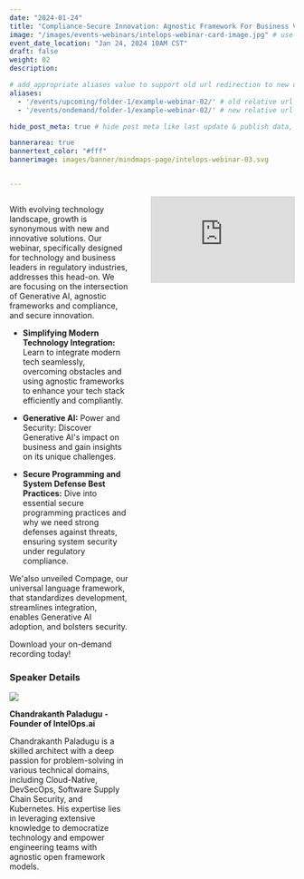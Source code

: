 ```yaml
---
date: "2024-01-24"
title: "Compliance-Secure Innovation: Agnostic Framework For Business Value"
image: "/images/events-webinars/intelops-webinar-card-image.jpg" # use 800x550 or 16:11 ratio image
event_date_location: "Jan 24, 2024 10AM CST"
draft: false
weight: 02
description: 

# add appropriate aliases value to support old url redirection to new url
aliases:  
  - '/events/upcoming/folder-1/example-webinar-02/' # old relative url
  - '/events/ondemand/folder-1/example-webinar-02/' # new relative url

hide_post_meta: true # hide post meta like last update & publish data, estimated reading time etc.

bannerarea: true
bannertext_color: "#fff"
bannerimage: images/banner/mindmaps-page/intelops-webinar-03.svg


---
```


<div style="display: flex; flex-direction: column;">

<div style="width: 100%;">

<div style="display: flex; justify-content: space-between;">
    <div style="width: 48%;">

With evolving technology landscape, growth is synonymous with new and innovative solutions. Our webinar, specifically designed for technology and business leaders in regulatory industries, addresses this head-on. We are focusing on the intersection of Generative AI, agnostic frameworks and compliance, and secure innovation. 

 

- **Simplifying Modern Technology Integration:** Learn to integrate modern tech seamlessly, overcoming obstacles and using agnostic frameworks to enhance your tech stack efficiently and compliantly. 

- **Generative AI:** Power and Security: Discover Generative AI's impact on business and gain insights on its unique challenges. 

- **Secure Programming and System Defense Best Practices:** Dive into essential secure programming practices and why we need strong defenses against threats, ensuring system security under regulatory compliance. 

We'also unveiled Compage, our universal language framework, that standardizes development, streamlines integration, enables Generative AI adoption, and bolsters security.  

Download your on-demand recording today!

### Speaker Details 

<image src="/images/avatar/chandrakanth-paladugu.jpg">

**Chandrakanth Paladugu - Founder of IntelOps.ai** 

Chandrakanth Paladugu is a skilled architect with a deep passion for problem-solving in various technical domains, including Cloud-Native, DevSecOps, Software Supply Chain Security, and Kubernetes. His expertise lies in leveraging extensive knowledge to democratize technology and empower engineering teams with agnostic open framework models.

</div>

<iframe class="clickup-embed clickup-dynamic-height" src="
https://forms.clickup.com/9006002197/f/8cctc0n-14192/3Z4SGR3MGQ478WZBOH
" onwheel="" width="50%" height="50%" style="background: transparent; border: 1px solid #ccc; float: right; margin-left: 40px;"></iframe><script async src="
https://app-cdn.clickup.com/assets/js/forms-embed/v1.js">
</script>